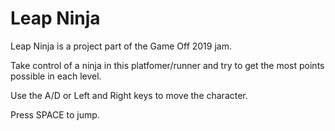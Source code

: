 # Leap Ninja

Leap Ninja is a project part of the Game Off 2019 jam. 

Take control of a ninja in this platfomer/runner and try to get the most points possible in each level. 

Use the A/D or Left and Right keys to move the character. 

Press SPACE to jump.
